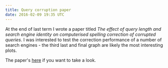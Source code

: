 ```yaml
---
title: Query corruption paper
date: 2016-02-09 19:35 UTC
---
```


At the end of last term I wrote a paper titled *The effect of query length and search engine identity on computerised spelling correction of corrupted queries*. I was interested to test the correction performance of a number of search engines - the third last and final graph are likely the most interesting plots.

The paper's [here](/blog/2016/02/09/query-corruption-paper/query_corruption_egan.pdf) if you want to take a look.
